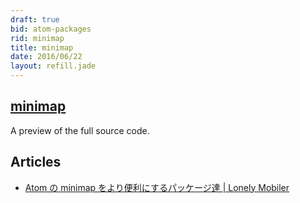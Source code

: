 ```yaml
---
draft: true
bid: atom-packages
rid: minimap
title: minimap
date: 2016/06/22
layout: refill.jade
---
```


## [minimap](https://atom.io/packages/minimap)
A preview of the full source code.


## Articles

- [Atom の minimap をより便利にするパッケージ達 | Lonely Mobiler](http://loumo.jp/wp/archive/20160120120058/)
